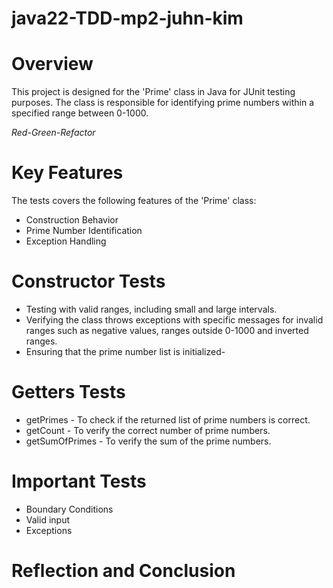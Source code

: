 # java22-TDD-mp2-juhn-kim


# Overview
This project is designed for the 'Prime' class in Java for JUnit testing purposes. The class is responsible for identifying prime numbers within a specified range between 0-1000.

*Red-Green-Refactor* 

# Key Features
The tests covers the following features of the 'Prime' class:
* Construction Behavior
* Prime Number Identification
* Exception Handling 

# Constructor Tests
* Testing with valid ranges, including small and large intervals.
* Verifying the class throws exceptions with specific messages for invalid ranges such as negative values, ranges outside 0-1000 and inverted ranges.
* Ensuring that the prime number list is initialized-

# Getters Tests
* getPrimes - To check if the returned list of prime numbers is correct.
* getCount - To verify the correct number of prime numbers.
* getSumOfPrimes - To verify the sum of the prime numbers.

# Important Tests
* Boundary Conditions
* Valid input 
* Exceptions 

# Reflection and Conclusion 

